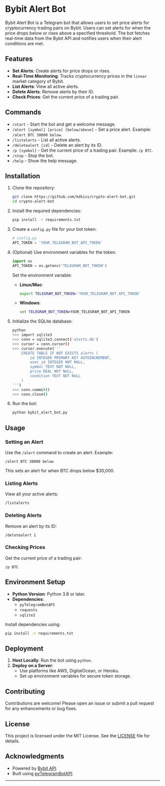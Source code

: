 

# Bybit Alert Bot

Bybit Alert Bot is a Telegram bot that allows users to set price alerts for cryptocurrency trading pairs on Bybit. Users can set alerts for when the price drops below or rises above a specified threshold. The bot fetches real-time data from the Bybit API and notifies users when their alert conditions are met.

## Features

- **Set Alerts**: Create alerts for price drops or rises.
- **Real-Time Monitoring**: Tracks cryptocurrency prices in the `linear` market category of Bybit.
- **List Alerts**: View all active alerts.
- **Delete Alerts**: Remove alerts by their ID.
- **Check Prices**: Get the current price of a trading pair.

## Commands

- `/start` - Start the bot and get a welcome message.
- `/alert [symbol] [price] [below/above]` - Set a price alert. Example: `/alert BTC 30000 below`.
- `/listalerts` - List all active alerts.
- `/deletealert [id]` - Delete an alert by its ID.
- `/p [symbol]` - Get the current price of a trading pair. Example: `/p BTC`.
- `/stop` - Stop the bot.
- `/help` - Show the help message.

## Installation

1. Clone the repository:
   ```bash
   git clone https://github.com/kdkiss/crypto-alert-bot.git
   cd crypto-alert-bot
   ```

2. Install the required dependencies:
   ```bash
   pip install -r requirements.txt
   ```

3. Create a `config.py` file for your bot token:
   ```python
   # config.py
   API_TOKEN = 'YOUR_TELEGRAM_BOT_API_TOKEN'
   ```

4. (Optional) Use environment variables for the token:
   ```python
   import os
   API_TOKEN = os.getenv('TELEGRAM_BOT_TOKEN')
   ```

   Set the environment variable:
   - **Linux/Mac**:
     ```bash
     export TELEGRAM_BOT_TOKEN='YOUR_TELEGRAM_BOT_API_TOKEN'
     ```
   - **Windows**:
     ```cmd
     set TELEGRAM_BOT_TOKEN=YOUR_TELEGRAM_BOT_API_TOKEN
     ```

5. Initialize the SQLite database:
   ```bash
   python
   >>> import sqlite3
   >>> conn = sqlite3.connect('alerts.db')
   >>> cursor = conn.cursor()
   >>> cursor.execute('''
       CREATE TABLE IF NOT EXISTS alerts (
           id INTEGER PRIMARY KEY AUTOINCREMENT,
           user_id INTEGER NOT NULL,
           symbol TEXT NOT NULL,
           price REAL NOT NULL,
           condition TEXT NOT NULL
       )
   ''')
   >>> conn.commit()
   >>> conn.close()
   ```

6. Run the bot:
   ```bash
   python bybit_alert_bot.py
   ```

## Usage

### Setting an Alert
Use the `/alert` command to create an alert. Example:
```plaintext
/alert BTC 30000 below
```

This sets an alert for when BTC drops below $30,000.

### Listing Alerts
View all your active alerts:
```plaintext
/listalerts
```

### Deleting Alerts
Remove an alert by its ID:
```plaintext
/deletealert 1
```

### Checking Prices
Get the current price of a trading pair:
```plaintext
/p BTC
```

## Environment Setup

- **Python Version**: Python 3.8 or later.
- **Dependencies**:
  - `pyTelegramBotAPI`
  - `requests`
  - `sqlite3`

Install dependencies using:
```bash
pip install -r requirements.txt
```

## Deployment

1. **Host Locally**: Run the bot using `python`.
2. **Deploy on a Server**:
   - Use platforms like AWS, DigitalOcean, or Heroku.
   - Set up environment variables for secure token storage.

## Contributing

Contributions are welcome! Please open an issue or submit a pull request for any enhancements or bug fixes.

## License

This project is licensed under the MIT License. See the [LICENSE](LICENSE) file for details.

## Acknowledgments

- Powered by [Bybit API](https://bybit.com).
- Built using [pyTelegramBotAPI](https://github.com/eternnoir/pyTelegramBotAPI).

---